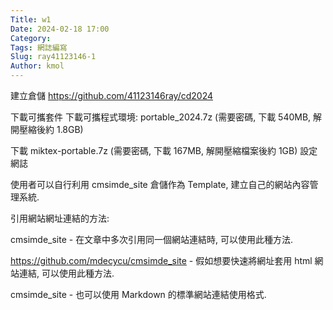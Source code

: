 ```yaml
---
Title: w1
Date: 2024-02-18 17:00
Category:
Tags: 網誌編寫
Slug: ray41123146-1
Author: kmol
---
```




<!-- PELICAN_END_SUMMARY -->
建立倉儲 https://github.com/41123146ray/cd2024

下載可攜套件 下載可攜程式環境: portable_2024.7z (需要密碼, 下載 540MB, 解開壓縮後約 1.8GB)

下載 miktex-portable.7z (需要密碼, 下載 167MB, 解開壓縮檔案後約 1GB)
設定網誌

使用者可以自行利用 cmsimde_site 倉儲作為 Template, 建立自己的網站內容管理系統.

引用網站網址連結的方法:

cmsimde_site - 在文章中多次引用同一個網站連結時, 可以使用此種方法.

https://github.com/mdecycu/cmsimde_site - 假如想要快速將網址套用 html 網站連結, 可以使用此種方法.

cmsimde_site - 也可以使用 Markdown 的標準網站連結使用格式.